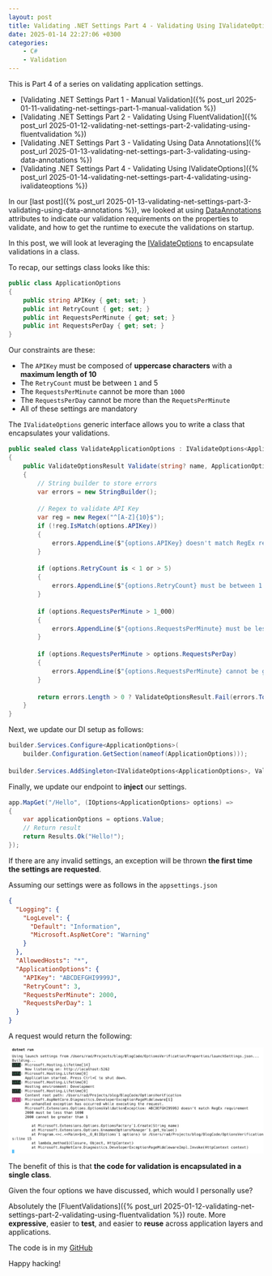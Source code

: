 ```yaml
---
layout: post
title: Validating .NET Settings Part 4 - Validating Using IValidateOptions
date: 2025-01-14 22:27:06 +0300
categories:
    - C#
    - Validation
---
```

This is Part 4 of a series on validating application settings.

- [Validating .NET Settings Part 1 - Manual Validation]({% post_url 2025-01-11-validating-net-settings-part-1-manual-validation %})
- [Validating .NET Settings Part 2 - Validating Using FluentValidation]({% post_url 2025-01-12-validating-net-settings-part-2-validating-using-fluentvalidation %})
- [Validating .NET Settings Part 3 - Validating Using Data Annotations]({% post_url 2025-01-13-validating-net-settings-part-3-validating-using-data-annotations %})
- [Validating .NET Settings Part 4 - Validating Using IValidateOptions]({% post_url 2025-01-14-validating-net-settings-part-4-validating-using-ivalidateoptions %})

In our [last post]({% post_url 2025-01-13-validating-net-settings-part-3-validating-using-data-annotations %}), we looked at using [DataAnnotations](https://learn.microsoft.com/en-us/dotnet/api/system.componentmodel.dataannotations?view=net-9.0) attributes to indicate our validation requirements on the properties to validate, and how to get the runtime to execute the validations on startup.

In this post, we will look at leveraging the [IValidateOptions](https://learn.microsoft.com/en-us/dotnet/api/microsoft.extensions.options.ivalidateoptions-1?view=net-9.0-pp) to encapsulate validations in a class.

To recap, our settings class looks like this:

```c#
public class ApplicationOptions
{
    public string APIKey { get; set; }
    public int RetryCount { get; set; }
    public int RequestsPerMinute { get; set; }
    public int RequestsPerDay { get; set; }
}
```

Our constraints are these:

- The `APIKey` must be composed of **uppercase characters** with a **maximum length of 10**
- The `RetryCount` must be between `1` and 5
- The `RequestsPerMinute` cannot be more than `1000`
- The `RequestsPerDay` cannot be more than the `RequetsPerMinute`
- All of these settings are mandatory

The `IValidateOptions` generic interface allows you to write a class that encapsulates your validations.

```c#
public sealed class ValidateApplicationOptions : IValidateOptions<ApplicationOptions>
{
    public ValidateOptionsResult Validate(string? name, ApplicationOptions options)
    {
        // String builder to store errors
        var errors = new StringBuilder();

        // Regex to validate API Key
        var reg = new Regex("^[A-Z]{10}$");
        if (!reg.IsMatch(options.APIKey))
        {
            errors.AppendLine($"{options.APIKey} doesn't match RegEx requirement");
        }

        if (options.RetryCount is < 1 or > 5)
        {
            errors.AppendLine($"{options.RetryCount} must be between 1 and 5");
        }

        if (options.RequestsPerMinute > 1_000)
        {
            errors.AppendLine($"{options.RequestsPerMinute} must be less than 1000");
        }

        if (options.RequestsPerMinute > options.RequestsPerDay)
        {
            errors.AppendLine($"{options.RequestsPerMinute} cannot be greater than {options.RequestsPerDay}");
        }

        return errors.Length > 0 ? ValidateOptionsResult.Fail(errors.ToString()) : ValidateOptionsResult.Success;
    }
}
```

Next,  we update our DI setup as follows:

```c#
builder.Services.Configure<ApplicationOptions>(
    builder.Configuration.GetSection(nameof(ApplicationOptions)));

builder.Services.AddSingleton<IValidateOptions<ApplicationOptions>, ValidateApplicationOptions>();
```

Finally, we update our endpoint to **inject** our settings.

```c#
app.MapGet("/Hello", (IOptions<ApplicationOptions> options) =>
{
    var applicationOptions = options.Value;
    // Return result
    return Results.Ok("Hello!");
});
```

If there are any invalid settings, an exception will be thrown **the first time the settings are requested**.

Assuming our settings were as follows in the `appsettings.json`

```json
{
  "Logging": {
    "LogLevel": {
      "Default": "Information",
      "Microsoft.AspNetCore": "Warning"
    }
  },
  "AllowedHosts": "*",
  "ApplicationOptions": {
    "APIKey": "ABCDEFGHI9999J",
    "RetryCount": 3,
    "RequestsPerMinute": 2000,
    "RequestsPerDay": 1
  }
}

```

A request would return the following:

![ValidateOptions](../images/2025/01/ValidateOptions.png)

The benefit of this is that **the code for validation is encapsulated in a single class**.

Given the four options we have discussed, which would I personally use? 

Absolutely the [FluentValidations]({% post_url 2025-01-12-validating-net-settings-part-2-validating-using-fluentvalidation %}) route. More **expressive**, easier to **test**, and easier to **reuse** across application layers and applications.

The code is in my [GitHub](https://github.com/conradakunga/BlogCode/tree/master/2025-01-14%20-%20Validating%20Settings%20-%20IValidateOptions)

Happy hacking!

